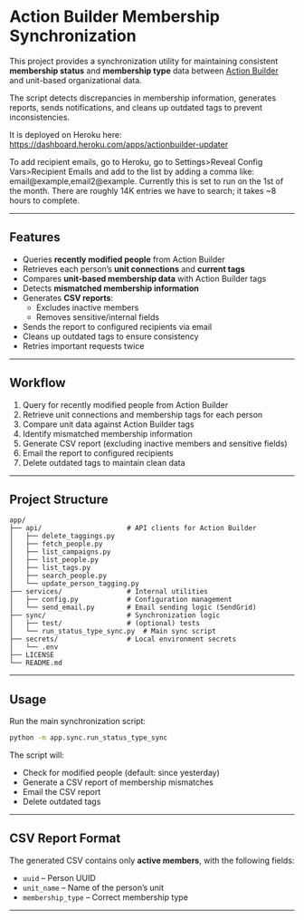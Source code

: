 # Action Builder Membership Synchronization

This project provides a synchronization utility for maintaining consistent **membership status** and **membership type** data between [Action Builder](https://actionbuilder.org) and unit-based organizational data.  

The script detects discrepancies in membership information, generates reports, sends notifications, and cleans up outdated tags to prevent inconsistencies.

It is deployed on Heroku here: https://dashboard.heroku.com/apps/actionbuilder-updater

To add recipient emails, go to Heroku, go to Settings>Reveal Config Vars>Recipient Emails and add to the list by adding a comma like: email@example,email2@example. Currently this is set to run on the 1st of the month. There are roughly 14K entries we have to search; it takes ~8 hours to complete.

---

## Features

- Queries **recently modified people** from Action Builder
- Retrieves each person’s **unit connections** and **current tags**
- Compares **unit-based membership data** with Action Builder tags
- Detects **mismatched membership information**
- Generates **CSV reports**:
  - Excludes inactive members
  - Removes sensitive/internal fields
- Sends the report to configured recipients via email
- Cleans up outdated tags to ensure consistency
- Retries important requests twice

---

## Workflow

1. Query for recently modified people from Action Builder  
2. Retrieve unit connections and membership tags for each person  
3. Compare unit data against Action Builder tags  
4. Identify mismatched membership information  
5. Generate CSV report (excluding inactive members and sensitive fields)  
6. Email the report to configured recipients  
7. Delete outdated tags to maintain clean data  

---

## Project Structure

```
app/
├── api/                     # API clients for Action Builder
│   ├── delete_taggings.py
│   ├── fetch_people.py
│   ├── list_campaigns.py
│   ├── list_people.py
│   ├── list_tags.py
│   ├── search_people.py
│   └── update_person_tagging.py
├── services/                # Internal utilities
│   ├── config.py            # Configuration management
│   └── send_email.py        # Email sending logic (SendGrid)
├── sync/                    # Synchronization logic
│   ├── test/                # (optional) tests
│   └── run_status_type_sync.py  # Main sync script
├── secrets/                 # Local environment secrets
│   └── .env
├── LICENSE
└── README.md
```

---


## Usage

Run the main synchronization script:

```bash
python -m app.sync.run_status_type_sync
```

The script will:
- Check for modified people (default: since yesterday)
- Generate a CSV report of membership mismatches
- Email the CSV report
- Delete outdated tags

---

## CSV Report Format

The generated CSV contains only **active members**, with the following fields:

- `uuid` – Person UUID  
- `unit_name` – Name of the person’s unit  
- `membership_type` – Correct membership type  
---